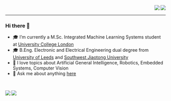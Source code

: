 <p>
  <a href="https://www.linkedin.com/in/yusen-liu/">
    <img align="right" src="https://img.shields.io/badge/LinkedIn-0077B5?style=for-the-badge&logo=linkedin&logoColor=white"/>
  </a>
  <a href="mailto: yusen0406@foxmail.com">
    <img align="right" src="https://img.shields.io/badge/Gmail-D14836?style=for-the-badge&logo=gmail&logoColor=white"/>
  </a>
</p>

<br />

---

### Hi there 👋

- 🎓 I’m currently a  M.Sc. Integrated Machine Learning Systems student at <a href="https://www.ucl.ac.uk/" target="_blank" rel="noopener noreferrer">University College London</a>
- 🎓 B.Eng. Electronic and Electrical Engineering dual degree from <a href="https://www.leeds.ac.uk/" target="_blank">University of Leeds</a> and <a href="https://en.swjtu.edu.cn/" target="_blank">Southwest Jiaotong University</a>
- 💖 I love topics about Artificial General Intelligence, Robotics, Embedded Systems, Computer Vision
- 💬 Ask me about anything [here](https://github.com/somerandomEthan/somerandomEthan/issues)

<br />

<p>
  <a href="https://github.com/somerandomEthan">
    <picture>
    <source
      srcset="https://github-readme-stats.vercel.app/api?username=somerandomEthan&show_icons=true&include_all_commits=false&theme=rose_pine&count_private=true#gh-dark-mode-only"
      media="(prefers-color-scheme: dark)"
    />
    <source
      srcset="https://github-readme-stats.vercel.app/api?username=somerandomEthan&show_icons=true&include_all_commits=false&theme=swift&count_private=true#gh-light-mode-only"
      media="(prefers-color-scheme: light), (prefers-color-scheme: no-preference)"
    />
    <img align="left" src="https://github-readme-stats.vercel.app/api?username=somerandomEthan&show_icons=true&include_all_commits=false&theme=swift&count_private=true#gh-light-mode-only" />
    </picture>
  </a>
  <a href="https://github.com/somerandomEthan">
    <picture>
    <source
      srcset="https://github-readme-stats.vercel.app/api/top-langs/?username=somerandomEthan&langs_count=8&hide=jupyter%20notebook&layout=compact&theme=rose_pine&count_private=true#gh-dark-mode-only"
      media="(prefers-color-scheme: dark)"
    />
    <source
      srcset="https://github-readme-stats.vercel.app/api/top-langs/?username=somerandomEthan&langs_count=8&hide=jupyter%20notebook&layout=compact&theme=swift&count_private=true#gh-light-mode-only"
      media="(prefers-color-scheme: light), (prefers-color-scheme: no-preference)"
    />
    <img align="left" src="https://github-readme-stats.vercel.app/api/top-langs/?username=somerandomEthan&langs_count=8&hide=jupyter%20notebook&layout=compact&theme=swift&count_private=true#gh-light-mode-only" />
    </picture>
  </a> 
</p>
